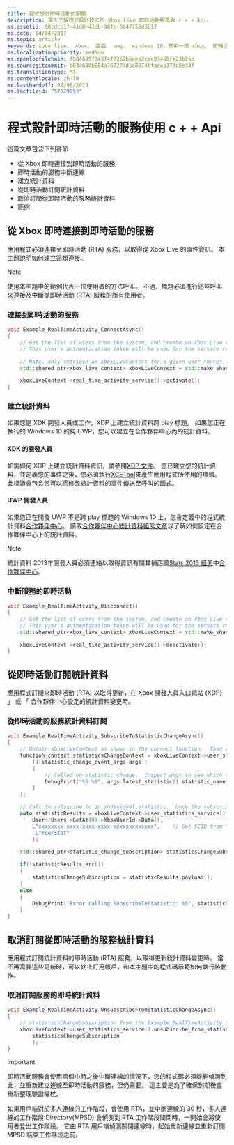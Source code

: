 ```yaml
---
title: 程式設計即時活動的服務
description: 深入了解程式設計技術的 Xbox Live 即時活動服務與 c + + Api。
ms.assetid: 98cdcb1f-41d8-43db-98fc-6647755d3b17
ms.date: 04/04/2017
ms.topic: article
keywords: xbox live、 xbox、 遊戲、 uwp、 windows 10，其中一個 xbox、 即時活動
ms.localizationpriority: medium
ms.openlocfilehash: f8846d57343f4f7262bbeea2cec03465fa23b2ab
ms.sourcegitcommit: b034650b684a767274d5d88746faeea373c8e34f
ms.translationtype: MT
ms.contentlocale: zh-TW
ms.lasthandoff: 03/06/2019
ms.locfileid: "57629993"
---
```

# <a name="programming-the-real-time-activity-service-using-c-apis"></a>程式設計即時活動的服務使用 c + + Api

這篇文章包含下列各節

* 從 Xbox 即時連接到即時活動的服務
* 即時活動的服務中斷連線
* 建立統計資料
* 從即時活動訂閱統計資料
* 取消訂閱從即時活動的服務統計資料
* 範例

## <a name="connecting-to-the-real-time-activity-service-from-xbox-live"></a>從 Xbox 即時連接到即時活動的服務

應用程式必須連接至即時活動 (RTA) 服務，以取得從 Xbox Live 的事件資訊。 本主題說明如何建立這類連接。

> [!NOTE]
> 使用本主題中的範例代表一位使用者的方法呼叫。 不過，標題必須進行這些呼叫來連接及中斷從即時活動 (RTA) 服務的所有使用者。

### <a name="connecting-to-the-real-time-activity-service"></a>連接到即時活動的服務

```cpp
void Example_RealTimeActivity_ConnectAsync()
{
    // Get the list of users from the system, and create an Xbox Live context from the first.
    // This user's authentication token will be used for the service requests.

    // Note, only retrieve an XboxLiveContext for a given user *once*.  Otherwise you may encounter unpredictable behavior.
    std::shared_ptr<xbox_live_context> xboxLiveContext = std::make_shared<xbox_live_context>(User::Users->GetAt(0));

    xboxLiveContext->real_time_activity_service()->activate();
}
```

### <a name="creating-a-statistic"></a>建立統計資料

如果您是 XDK 開發人員或工作，XDP 上建立統計資料跨 play 標題。  如果您正在執行的 Windows 10 的純 UWP，您可以建立在合作夥伴中心內的統計資料。

#### <a name="xdk-developers"></a>XDK 的開發人員

如需如何 XDP 上建立統計資料資訊，請參閱[XDP 文件](https://developer.xboxlive.com/en-us/xdphelp/development/xdpdocs/Pages/setting_up_service_configuration_10_27_15_a.aspx#events)。  您已建立您的統計資料，並定義您的事件之後，您必須執行[XCETool](https://developer.xboxlive.com/en-us/platform/development/documentation/software/Pages/atoc_xce_jun15.aspx)來產生應用程式所使用的標頭。  此標頭會包含您可以將修改統計資料的事件傳送至呼叫的函式。

#### <a name="uwp-developers"></a>UWP 開發人員

如果您正在開發 UWP 不是跨 play 標題的 Windows 10 上，您會定義中的程式統計資料[合作夥伴中心](https://partner.microsoft.com/dashboard)。 讀取[合作夥伴中心統計資料組態文章](../leaderboards-and-stats-2017/player-stats-configure-2017.md)以了解如何設定在合作夥伴中心上的統計資料。

> [!NOTE]
> 統計資料 2013年開發人員必須連絡以取得資訊有關其補西牆[Stats 2013 組態](https://developer.microsoft.com/en-us/games/xbox/docs/xdk/windows-configure-stats-2013)中[合作夥伴中心](https://partner.microsoft.com/dashboard)。

### <a name="disconnecting-from-the-real-time-activity-service"></a>中斷服務的即時活動

```cpp
void Example_RealTimeActivity_Disconnect()
{
    // Get the list of users from the system, and create an Xbox Live context from the first.
    // This user's authentication token will be used for the service requests.
    std::shared_ptr<xbox_live_context> xboxLiveContext = std::make_shared<xbox_live_context>(User::Users->GetAt(0));

    xboxLiveContext->real_time_activity_service()->deactivate();
}
```

## <a name="subscribing-to-a-statistic-from-the-real-time-activity"></a>從即時活動訂閱統計資料

應用程式訂閱來即時活動 (RTA) 以取得更新，在 Xbox 開發人員入口網站 (XDP) 」 或 「 合作夥伴中心設定的統計資料變更時。

### <a name="subscribing-to-a-statistic-from-the-real-time-activity-service"></a>從即時活動的服務統計資料訂閱

```cpp
void Example_RealTimeActivity_SubscribeToStatisticChangeAsync()
{
    // Obtain xboxLiveContext as shown in the connect function.  Then add a handler to be called on statistic changes.
    function_context statisticsChangeContext = xboxLiveContext->user_statistics_service().add_statistic_changed_handler(
        [](statistic_change_event_args args )
        {
            // Called on statistic change.  Inspect args to see which one.
            DebugPrint("%S %S", args.latest_statistic().statistic_name().c_str(), args.latest_statistic().value().c_str());
        }
    );

    // Call to subscribe to an individual statistic.  Once the subscription is complete, the handler will be called with the initial value of the statistic.
    auto statisticResults = xboxLiveContext->user_statistics_service().subscribe_to_statistic_change(
        User::Users->GetAt(0)->XboxUserId->Data(),
        L"xxxxxxxx-xxxx-xxxx-xxxx-xxxxxxxxxxxxx",    // Get SCID from "Product Details" page in XDP or the Xbox Live Setup page in Partner Center
         L"YourStat"
        );

    std::shared_ptr<statistic_change_subscription> statisticsChangeSubscription;

    if(!statisticResults.err())
    {
        statisticsChangeSubscription = statisticResults.payload();
    }
    else
    {
        DebugPrint("Error calling SubscribeToStatistic: %S", statisticResults.err_message().c_str());
    }
}
```

## <a name="unsubscribing-from-a-statistic-from-the-real-time-activity-service"></a>取消訂閱從即時活動的服務統計資料

應用程式訂閱統計資料的即時活動 (RTA) 服務，以取得更新統計資料變更時。 當不再需要這些更新時，可以終止訂用帳戶，和本主題中的程式碼示範如何執行該動作。

### <a name="unsubscribing-from-a-real-time-services-statistic"></a>取消訂閱服務的即時統計資料

```cpp
void Example_RealTimeActivity_UnsubscribeFromStatisticChangeAsync()
{
    // statisticsChangeSubscription from the Example_RealTimeActivity_SubscribeToStatisticChangeAsync function.
    xboxLiveContext->user_statistics_service().unsubscribe_from_statistic_change(
        statisticsChangeSubscription
        );
}
```

> [!IMPORTANT]
> 即時活動服務會使用兩個小時之後中斷連線的情況下，您的程式碼必須能夠偵測到此，並重新建立連線至即時活動的服務，但仍需要。 這主要是為了確保到期後會重新整理驗證權杖。
> 
> 如果用戶端對於多人連線的工作階段，會使用 RTA，並中斷連線的 30 秒，多人連線的工作階段 Directory(MPSD) 會偵測到 RTA 工作階段關閉時，一開始會將使用者登出工作階段。 它由 RTA 用戶端偵測關閉連線時，起始重新連線並重新訂閱 MPSD 結束工作階段之前。